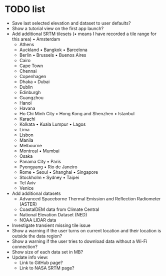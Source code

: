 # TODO list

- Save last selected elevation and dataset to user defaults?
- Show a tutorial view on the first app launch?
- Add additional SRTM tilesets (• means I have recorded a tile range for this area)
    • Amsterdam
    - Athens
    - Auckland
    • Bangkok
    • Barcelona
    - Berlin
    • Brussels
    • Buenos Aires
    - Cairo
    - Cape Town
    - Chennai
    - Copenhagen
    - Dhaka
    • Dubai
    - Dublin
    - Edinburgh
    - Guangzhou
    - Hanoi
    - Havana
    - Ho Chi Minh City
    • Hong Kong and Shenzhen
    • Istanbul
    - Karachi
    - Kolkata
    • Kuala Lumpur
    • Lagos
    - Lima
    - Lisbon
    - Manila
    - Melbourne
    - Montreal
    • Mumbai
    - Osaka
    - Panama City
    • Paris
    - Pyongyang
    • Rio de Janeiro
    - Rome
    • Seoul
    • Shanghai
    • Singapore
    - Stockholm
    • Sydney
    • Taipei
    - Tel Aviv
    - Venice
- Add additional datasets
    - Advanced Spaceborne Thermal Emission and Reflection Radiometer (ASTER)
    - CoastalDEM data from Climate Central
    - National Elevation Dataset (NED)
    - NOAA LIDAR data
- Investigate transient missing tile issue
- Show a warning if the user turns on current location and their location is outside the data region?
- Show a warning if the user tries to download data without a Wi-Fi connection?
- Show size of each data set in MB?
- Update info view:
    - Link to GitHub page?
    - Link to NASA SRTM page?
